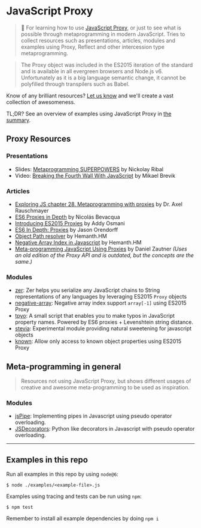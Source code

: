 # JavaScript Proxy

> :goat: For learning how to use [JavaScript Proxy](https://developer.mozilla.org/en-US/docs/Web/JavaScript/Reference/Global_Objects/Proxy), or just to see what is possible through metaprogramming in modern JavaScript. Tries to collect resources such as presentations, articles, modules and examples using Proxy, Reflect and other intercession type metaprogramming.

> The Proxy object was included in the ES2015 iteration of the standard and is available in all evergreen browsers and Node.js v6. Unfortunately as it is a big language semantic change, it cannot be polyfilled through transpilers such as Babel.

Know of any brilliant resources? [Let us know](https://github.com/mikaelbr/proxy-fun/issues/new) and we'll create a vast collection of awesomeness.

TL;DR? See an overview of examples using JavaScript Proxy in [the summary](./examples-summary.md).

## Proxy Resources

### Presentations

- Slides: [Metaprogramming SUPERPOWERS](http://slides.com/elektronik/metaprogramming-via-es2015-proxies#/) by Nickolay Ribal
- Video: [Breaking the Fourth Wall With JavaScript](https://opbeat.com/events/web-rebels-2016/#breaking-the-fourth-wall-with-javascript) by Mikael Brevik

### Articles
- [Exploring JS chapter 28. Metaprogramming with proxies](http://exploringjs.com/es6/ch_proxies.html) by Dr. Axel Rauschmayer
- [ES6 Proxies in Depth](https://ponyfoo.com/articles/es6-proxies-in-depth) by Nicolás Bevacqua
- [Introducing ES2015 Proxies](https://developers.google.com/web/updates/2016/02/es2015-proxies?hl=en) by Addy Osmani
- [ES6 In Depth: Proxies](https://hacks.mozilla.org/2015/07/es6-in-depth-proxies-and-reflect/) by Jason Orendorff
- [Object Path resolver](https://h3manth.com/new/blog/2016/path-resolver-with-javascript-proxies/) by Hemanth.HM
- [Negative Array Index in Javascript](https://h3manth.com/new/blog/2013/negative-array-index-in-javascript/) by Hemanth.HM
- [Meta-programming JavaScript Using Proxies](http://dzautner.com/meta-programming-javascript-using-proxies/) by Daniel Zautner _(Uses an old edition of the Proxy API and is outdated, but the concepts are the same.)_

### Modules

- [zer](https://github.com/jbmusso/zer): Zer helps you serialize any JavaScript chains to String representations of any languages by leveraging ES2015 `Proxy` objects
- [negative-array](https://github.com/sindresorhus/negative-array): Negative array index support `array[-1]` using ES2015 Proxy
- [tpyo](https://github.com/mathiasbynens/tpyo): A small script that enables you to make typos in JavaScript property names. Powered by ES6 proxies + Levenshtein string distance.
- [stevia](https://github.com/traviskaufman/stevia): Experimental module providing natural sweetening for javascript objects
- [known](https://github.com/sindresorhus/known): Allow only access to known object properties using ES2015 Proxy


## Meta-programming in general

> Resources not using JavaScript Proxy, but shows different usages of creative and awesome meta-programming to be used as inspiration.

### Modules

- [jsPipe](https://github.com/dzautner/jsPipe): Implementing pipes in Javascript using pseudo operator overloading.
- [JSDecorators](https://github.com/dzautner/JSDecorators): Python like decorators in Javascript with pseudo operator overloading.


---

## Examples in this repo

Run all examples in this repo by using `node@6`:

```shell
$ node ./examples/<example-file>.js
```

Examples using tracing and tests can be run using `npm`:

```shell
$ npm test
```

Remember to install all example dependencies by doing `npm i`
